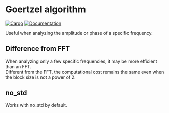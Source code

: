 # Goertzel algorithm  

[![Cargo](https://img.shields.io/crates/v/goertzel_algorithm.svg)](https://crates.io/crates/goertzel_algorithm)
[![Documentation](https://docs.rs/goertzel_algorithm/badge.svg)](https://docs.rs/goertzel_algorithm)

Useful when analyzing the amplitude or phase of a specific frequency.  

## Difference from FFT

When analyzing only a few specific frequencies, it may be more efficient than an FFT.  
Different from the FFT, the computational cost remains the same even when the block size is not a power of 2.  

## no_std

Works with no_std by default.
